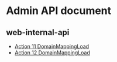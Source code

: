 Admin API document
===

web-internal-api
---

- [Action 11 DomainMappingLoad](/ByS-RmoU2)
- [Action 12 DomainMappingLoad](/123)